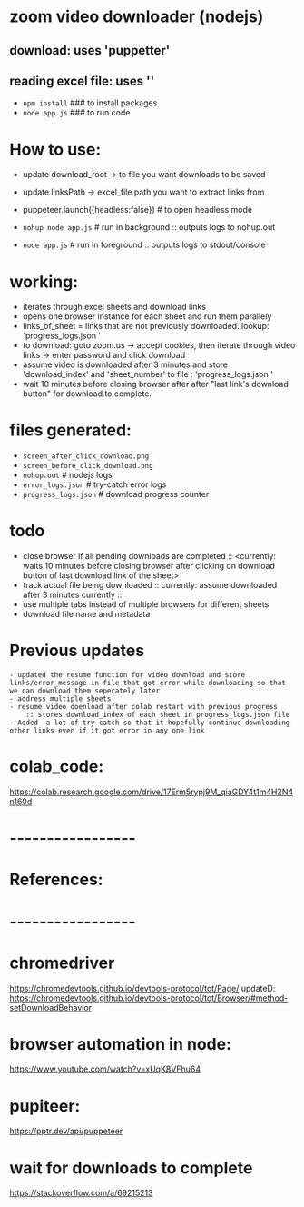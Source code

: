 
# zoom video downloader (nodejs)
 ## download: uses 'puppetter'
 ## reading excel file: uses ''

- `npm install`  ### to install packages
- `node app.js`  ### to run code <download videos>

# How to use:
- update download_root -> to file you want downloads to be saved
- update linksPath -> excel_file path you want to extract links from
- puppeteer.launch({headless:false})	# to open headless mode <doesnot display browser>

- `nohup node app.js`		# run in background :: outputs logs to nohup.out
- `node app.js`			# run in foreground :: outputs logs to stdout/console

# working:
- iterates through excel sheets and download links
- opens one browser instance for each sheet and run them parallely
- links_of_sheet = links that are not previously downloaded. lookup: 'progress_logs.json '
- to download: goto zoom.us -> accept cookies, then iterate through video links -> enter password and click download
- assume video is downloaded after 3 minutes and store 'download_index' and 'sheet_number' to file : 'progress_logs.json '
- wait 10 minutes before closing browser after after "last link's download button" for download to complete.

# files generated:
- `screen_after_click_download.png`
- `screen_before_click_download.png`
- `nohup.out`                                                   # nodejs logs
- `error_logs.json`                                             # try-catch error logs
- `progress_logs.json`                                          # download progress counter

# todo
 - close browser if all pending downloads are completed :: <currently: waits 10 minutes before closing browser after clicking on download button of last download link of the sheet>
 - track actual file being downloaded :: currently: assume downloaded after 3 minutes currently :: 
 - use multiple tabs instead of multiple browsers for different sheets
 - download file name and metadata

# Previous updates
	- updated the resume function for video download and store links/error_message in file that got error while downloading so that we can download them seperately later
	- address multiple sheets
	- resume video doenload after colab restart with previous progress 
		:: stores download_index of each sheet in progress_logs.json file
	- Added  a lot of try-catch so that it hopefully continue downloading other links even if it got error in any one link

# colab_code:
https://colab.research.google.com/drive/17Erm5rypj9M_qiaGDY4t1m4H2N4n160d

# -----------------
# References:
# -----------------

# chromedriver
https://chromedevtools.github.io/devtools-protocol/tot/Page/
updateD: https://chromedevtools.github.io/devtools-protocol/tot/Browser/#method-setDownloadBehavior

# browser automation in node:
https://www.youtube.com/watch?v=xUqK8VFhu64

# pupiteer:
https://pptr.dev/api/puppeteer

# wait for downloads to complete
https://stackoverflow.com/a/69215213
